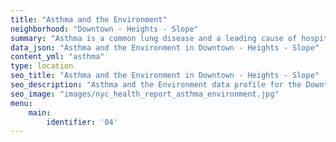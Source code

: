 ```yaml
---
title: "Asthma and the Environment"
neighborhood: "Downtown - Heights - Slope"
summary: "Asthma is a common lung disease and a leading cause of hospitalizations for children under 15 years old. This report provides a summary of asthma indicators by neighborhood. It also describes housing and neighborhood characteristics that can make asthma worse."
data_json: "Asthma and the Environment in Downtown - Heights - Slope"
content_yml: "asthma"
type: location
seo_title: "Asthma and the Environment in Downtown - Heights - Slope"
seo_description: "Asthma and the Environment data profile for the Downtown - Heights - Slope neighborhood of NYC."
seo_image: "images/nyc_health_report_asthma_environment.jpg"
menu:
    main:
        identifier: '04'
---
```

